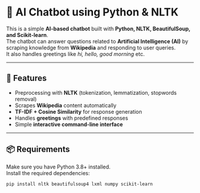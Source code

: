 # 🤖 AI Chatbot using Python & NLTK

This is a simple **AI-based chatbot** built with **Python, NLTK, BeautifulSoup, and Scikit-learn**.  
The chatbot can answer questions related to **Artificial Intelligence (AI)** by scraping knowledge from **Wikipedia** and responding to user queries.  
It also handles greetings like *hi, hello, good morning* etc.

---

## 🚀 Features
- Preprocessing with **NLTK** (tokenization, lemmatization, stopwords removal)
- Scrapes **Wikipedia** content automatically
- **TF-IDF + Cosine Similarity** for response generation
- Handles **greetings** with predefined responses
- Simple **interactive command-line interface**

---

## 📦 Requirements

Make sure you have Python 3.8+ installed.  
Install the required dependencies:

```bash
pip install nltk beautifulsoup4 lxml numpy scikit-learn

